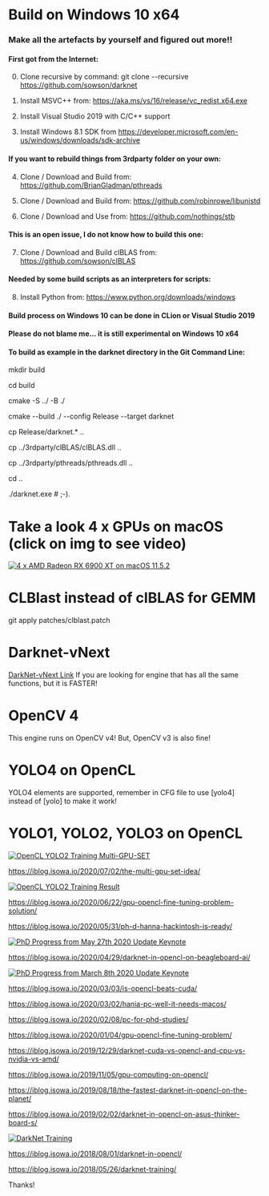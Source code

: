 # Build on Windows 10 x64

### Make all the artefacts by yourself and figured out more!!

#### First got from the Internet:

0) Clone recursive by command: git clone --recursive https://github.com/sowson/darknet

1) Install MSVC++ from: https://aka.ms/vs/16/release/vc_redist.x64.exe

2) Install Visual Studio 2019 with C/C++ support

3) Install Windows 8.1 SDK from https://developer.microsoft.com/en-us/windows/downloads/sdk-archive

#### If you want to rebuild things from 3rdparty folder on your own:

4) Clone / Download and Build from: https://github.com/BrianGladman/pthreads

5) Clone / Download and Build from: https://github.com/robinrowe/libunistd

6) Clone / Download and Use from: https://github.com/nothings/stb

#### This is an open issue, I do not know how to build this one:

7) Clone / Download and Build clBLAS from: https://github.com/sowson/clBLAS

#### Needed by some build scripts as an interpreters for scripts:

8) Install Python from: https://www.python.org/downloads/windows

#### Build process on Windows 10 can be done in CLion or Visual Studio 2019

#### Please do not blame me... it is still experimental on Windows 10 x64

#### To build as example in the darknet directory in the Git Command Line:

mkdir build

cd build

cmake -S ../ -B ./

cmake --build ./ --config Release --target darknet

cp Release/darknet.* ..

cp ../3rdparty/clBLAS/clBLAS.dll ..

cp ../3rdparty/pthreads/pthreads.dll ..

cd ..

./darknet.exe # ;-).

# Take a look 4 x GPUs on macOS (click on img to see video)

[![4 x AMD Radeon RX 6900 XT on macOS 11.5.2](https://iblog.isowa.io/wp-content/uploads/2021/08/moria-scaled.jpeg)](https://www.youtube.com/watch?v=W6VOLjgwKNI)

# CLBlast instead of clBLAS for GEMM

git apply patches/clblast.patch

# Darknet-vNext

[DarkNet-vNext Link](https://github.com/sowson/darknet-vNext) If you are looking for engine that has all the same functions, but it is FASTER!

# OpenCV 4

This engine runs on OpenCV v4! But, OpenCV v3 is also fine!

# YOLO4 on OpenCL

YOLO4 elements are supported, remember in CFG file to use [yolo4] instead of [yolo] to make it work!

# YOLO1, YOLO2, YOLO3 on OpenCL

[![OpenCL YOLO2 Training Multi-GPU-SET](https://iblog.isowa.io/wp-content/uploads/2020/07/gitbug-img.jpg)](https://www.youtube.com/watch?v=o-PV3vmfP-0)

https://iblog.isowa.io/2020/07/02/the-multi-gpu-set-idea/

[![OpenCL YOLO2 Training Result](https://iblog.isowa.io/wp-content/uploads/2020/06/gitbug-image.jpg)](https://www.youtube.com/watch?v=_dNYNYHXHHo)

https://iblog.isowa.io/2020/06/22/gpu-opencl-fine-tuning-problem-solution/

https://iblog.isowa.io/2020/05/31/ph-d-hanna-hackintosh-is-ready/

[![PhD Progress from May 27th 2020 Update Keynote](https://iblog.isowa.io/wp-content/uploads/2020/05/gitbug-image.jpg)](https://www.youtube.com/watch?v=qfCWYVnJrjQ)

https://iblog.isowa.io/2020/04/29/darknet-in-opencl-on-beagleboard-ai/

[![PhD Progress from March 8th 2020 Update Keynote](https://iblog.isowa.io/wp-content/uploads/2020/03/gitbug-image.jpg)](https://www.youtube.com/watch?v=exuPfFtbwgU)

https://iblog.isowa.io/2020/03/03/is-opencl-beats-cuda/

https://iblog.isowa.io/2020/03/02/hania-pc-well-it-needs-macos/

https://iblog.isowa.io/2020/02/08/pc-for-phd-studies/

https://iblog.isowa.io/2020/01/04/gpu-opencl-fine-tuning-problem/

https://iblog.isowa.io/2019/12/29/darknet-cuda-vs-opencl-and-cpu-vs-nvidia-vs-amd/

https://iblog.isowa.io/2019/11/05/gpu-computing-on-opencl/

https://iblog.isowa.io/2019/08/18/the-fastest-darknet-in-opencl-on-the-planet/

https://iblog.isowa.io/2019/02/02/darknet-in-opencl-on-asus-thinker-board-s/

[![DarkNet Training](https://img.youtube.com/vi/Mxw7XkFBFPc/0.jpg)](https://www.youtube.com/watch?v=Mxw7XkFBFPc)

https://iblog.isowa.io/2018/08/01/darknet-in-opencl/

https://iblog.isowa.io/2018/05/26/darknet-training/ 

Thanks!
